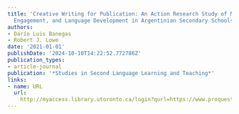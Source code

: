 ```yaml
---
title: 'Creative Writing for Publication: An Action Research Study of Motivation,
  Engagement, and Language Development in Argentinian Secondary Schools'
authors:
- Darío Luis Banegas
- Robert J. Lowe
date: '2021-01-01'
publishDate: '2024-10-10T14:22:52.772786Z'
publication_types:
- article-journal
publication: '*Studies in Second Language Learning and Teaching*'
links:
- name: URL
  url: 
    http://myaccess.library.utoronto.ca/login?qurl=https://www.proquest.com/docview/2608772105?accountid=14771&bdid=38382&_bd=FpW3TmoRfy%2BzGahKl5N8OqciUjY%3D
---
```


